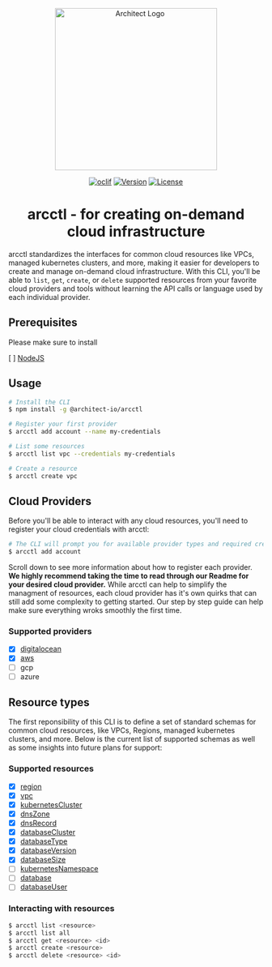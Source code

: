 <p align="center">
  <picture>
    <source media="(prefers-color-scheme: dark)" srcset="https://cdn.architect.io/logo/horizontal-inverted.png"/>
    <source media="(prefers-color-scheme: light)" srcset="https://cdn.architect.io/logo/horizontal.png"/>
    <img width="320" alt="Architect Logo" src="https://cdn.architect.io/logo/horizontal.png"/>
  </picture>
</p>

<p align="center">
  <a href="https://oclif.io"><img src="https://img.shields.io/badge/cli-oclif-brightgreen.svg" alt="oclif" /></a>
  <a href="https://npmjs.org/package/@architect-io/arcctl"><img src="https://img.shields.io/npm/v/@architect-io/arcctl.svg" alt="Version" /></a>
  <a href="https://github.com/architect-team/arcctl/blob/main/package.json"><img src="https://img.shields.io/github/license/architect-team/arcctl.svg" alt="License" /></a>
</p>

<h1 style="text-align: center">
  arcctl - for creating on-demand cloud infrastructure
</h1>

arcctl standardizes the interfaces for common cloud resources like VPCs, managed kubernetes clusters, and more, making it easier for developers to create and manage on-demand cloud infrastructure. With this CLI, you'll be able to `list`, `get`, `create`, or `delete` supported resources from your favorite cloud providers and tools without learning the API calls or language used by each individual provider.

## Prerequisites

Please make sure to install

[ ] [NodeJS](https://nodejs.org/en/)

## Usage

```sh
# Install the CLI
$ npm install -g @architect-io/arcctl

# Register your first provider
$ arcctl add account --name my-credentials

# List some resources
$ arcctl list vpc --credentials my-credentials

# Create a resource
$ arcctl create vpc
```

## Cloud Providers

Before you'll be able to interact with any cloud resources, you'll need to register your cloud credentials with arcctl:

```sh
# The CLI will prompt you for available provider types and required credentials
$ arcctl add account
```

Scroll down to see more information about how to register each provider. **We highly recommend taking the time to read through our Readme for your desired cloud provider.** While arcctl can help to simplify the managment of resources, each cloud provider has it's own quirks that can still add some complexity to getting started. Our step by step guide can help make sure everything wroks smoothly the first time.

### Supported providers
- [x] [digitalocean](./src/%40providers/digitalocean/)
- [x] [aws](./src/%40providers/aws/)
- [ ] gcp
- [ ] azure

## Resource types

The first reponsibility of this CLI is to define a set of standard schemas for common cloud resources, like VPCs, Regions, managed kubernetes clusters, and more. Below is the current list of supported schemas as well as some insights into future plans for support:

### Supported resources

- [x] [region](./src/%40resources/region/)
- [x] [vpc](./src/%40resources/vpc/)
- [x] [kubernetesCluster](./src/%40resources/kubernetesCluster/)
- [x] [dnsZone](./src/%40resources/dnsZone/)
- [x] [dnsRecord](./src/%40resources/dnsRecord/)
- [x] [databaseCluster](./src/%40resources/databaseCluster/)
- [x] [databaseType](./src/%40resources/databaseType/)
- [x] [databaseVersion](./src/%40resources/databaseVersion/)
- [x] [databaseSize](./src/%40resources/databaseSize/)
- [ ] [kubernetesNamespace](./src/%40resources/kubernetesNamespace/)
- [ ] [database](./src/%40resources/database/)
- [ ] [databaseUser](./src/%40resources/databaseUser/)

### Interacting with resources

```sh
$ arcctl list <resource>
$ arcctl list all
$ arcctl get <resource> <id>
$ arcctl create <resource>
$ arcctl delete <resource> <id>
```
